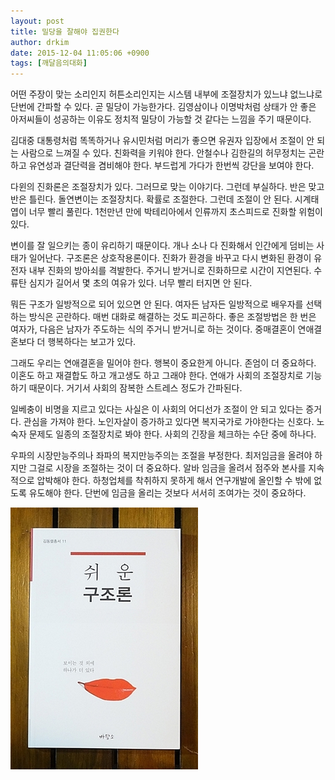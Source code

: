 ```yaml
---
layout: post
title: 밀당을 잘해야 집권한다
author: drkim
date: 2015-12-04 11:05:06 +0900
tags: [깨달음의대화]
---
```

어떤 주장이 맞는 소리인지 허튼소리인지는 시스템 내부에 조절장치가 있느냐 없느냐로 단번에 간파할 수 있다. 곧 밀당이 가능한가다. 김영삼이나 이명박처럼 상태가 안 좋은 아저씨들이 성공하는 이유도 정치적 밀당이 가능할 것 같다는 느낌을 주기 때문이다. 

  


김대중 대통령처럼 똑똑하거나 유시민처럼 머리가 좋으면 유권자 입장에서 조절이 안 되는 사람으로 느껴질 수 있다. 친화력을 키워야 한다. 안철수나 김한길의 허무정치는 곤란하고 유연성과 결단력을 겸비해야 한다. 부드럽게 가다가 한번씩 강단을 보여야 한다. 

  


다윈의 진화론은 조절장치가 있다. 그러므로 맞는 이야기다. 그런데 부실하다. 반은 맞고 반은 틀린다. 돌연변이는 조절장치다. 확률로 조절한다. 그런데 조절이 안 된다. 시계태엽이 너무 빨리 풀린다. 1천만년 만에 박테리아에서 인류까지 초스피드로 진화할 위험이 있다. 

  


변이를 잘 일으키는 종이 유리하기 때문이다. 개나 소나 다 진화해서 인간에게 덤비는 사태가 일어난다. 구조론은 상호작용론이다. 진화가 환경을 바꾸고 다시 변화된 환경이 유전자 내부 진화의 방아쇠를 격발한다. 주거니 받거니로 진화하므로 시간이 지연된다. 수류탄 심지가 길어서 몇 초의 여유가 있다. 너무 빨리 터지면 안 된다. 

  


뭐든 구조가 일방적으로 되어 있으면 안 된다. 여자든 남자든 일방적으로 배우자를 선택하는 방식은 곤란하다. 매번 대화로 해결하는 것도 피곤하다. 좋은 조절방법은 한 번은 여자가, 다음은 남자가 주도하는 식의 주거니 받거니로 하는 것이다. 중매결혼이 연애결혼보다 더 행복하다는 보고가 있다. 

  


그래도 우리는 연애결혼을 밀어야 한다. 행복이 중요한게 아니다. 존엄이 더 중요하다. 이혼도 하고 재결합도 하고 개고생도 하고 그래야 한다. 연애가 사회의 조절장치로 기능하기 때문이다. 거기서 사회의 잠복한 스트레스 정도가 간파된다. 

  


일베충이 비명을 지르고 있다는 사실은 이 사회의 어디선가 조절이 안 되고 있다는 증거다. 관심을 가져야 한다. 노인자살이 증가하고 있다면 복지국가로 가야한다는 신호다. 노숙자 문제도 일종의 조절장치로 봐야 한다. 사회의 긴장을 체크하는 수단 중에 하나다. 

  


우파의 시장만능주의나 좌파의 복지만능주의는 조절을 부정한다. 최저임금을 올려야 하지만 그걸로 시장을 조절하는 것이 더 중요하다. 알바 임금을 올려서 점주와 본사를 지속적으로 압박해야 한다. 하청업체를 착취하지 못하게 해서 연구개발에 올인할 수 밖에 없도록 유도해야 한다. 단번에 임금을 올리는 것보다 서서히 조여가는 것이 중요하다. 

  



![](/files/attach/images/198/906/644/DSC01488.JPG)